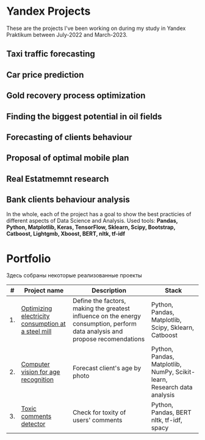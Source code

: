 # Yandex Projects
These are the projects I've been working on during my study in Yandex Praktikum between July-2022 and March-2023.

## Taxi traffic forecasting

## Car price prediction

## Gold recovery process optimization

## Finding the biggest potential in oil fields

## Forecasting of clients behaviour

## Proposal of optimal mobile plan

## Real Estatmemnt research

## Bank clients behaviour analysis

In the whole, each of the project has a goal to show the best practicies of different aspects of Data Science and Analysis.
Used tools: **Pandas, Python, Matplotlib, Keras, TensorFlow, Sklearn, Scipy, Bootstrap, Catboost, Lightgmb, Xboost, BERT, nltk, tf-idf** 

# Portfolio

Здесь собраны некоторые реализованные проекты

| #    | Project name               |Description                                                  | Stack                                                         |
| ---- | ------------------------------------------------------------ | ------------------------------------------------------------ | ------------------------------------------------------------ |
| 1.   | [Optimizing electricity consumption at a steel mill](https://github.com/Ryabkov89/Yandex-projects/tree/main/optimizing-electricity-consumption) | Define the factors, making the greatest influence on the energy consumption, perform data analysis and propose recomendations | Python, Pandas, Matplotlib, Scipy, Sklearn, Catboost       |
| 2.   | [Computer vision for age recognition](https://github.com/Ryabkov89/Yandex-projects/tree/main/clients-photo-processing) | Forecast client's age by photo | Python, Pandas, Matplotlib, NumPy, Scikit-learn, Research data analysis |
| 3.   | [Toxic comments detector](https://github.com/Ryabkov89/Yandex-projects/tree/main/classification-of-toxic-texts) | Check for toxity of users' comments             | Python, Pandas, BERT nltk, tf-idf, spacy |
